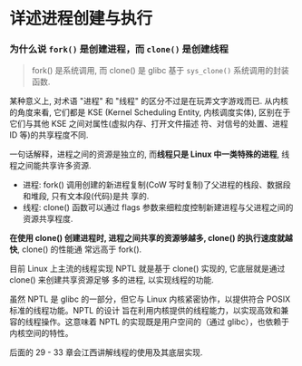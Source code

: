 # 详述进程创建与执行

### 为什么说 `fork()` 是创建进程，而 `clone()` 是创建线程

> fork() 是系统调用, 而 clone() 是 glibc 基于 `sys_clone()` 系统调用的封装函数.

某种意义上, 对术语 "进程" 和 "线程" 的区分不过是在玩弄文字游戏而已. 从内核的角度来看, 它们都是 KSE
(Kernel Scheduling Entity, 内核调度实体), 区别在于它们与其他 KSE 之间对属性(虚拟内存、打开文件描述
符、对信号的处置、进程 ID 等)的共享程度不同.

一句话解释，进程之间的资源是独立的, 而**线程只是 Linux 中一类特殊的进程**, 线程之间能共享许多资源.

- 进程: fork() 调用创建的新进程复制(CoW 写时复制)了父进程的栈段、数据段和堆段, 只有文本段(代码)是共
  享的.
- 线程: clone() 函数可以通过 flags 参数来细粒度控制新建进程与父进程之间的资源共享程度.

**在使用 clone() 创建进程时, 进程之间共享的资源够越多, clone() 的执行速度就越快**, clone() 的性能通
常远高于 fork().

目前 Linux 上主流的线程实现 NPTL 就是基于 clone() 实现的, 它底层就是通过 clone() 来创建共享资源足够
多的进程, 以实现线程的功能.

虽然 NPTL 是 glibc 的一部分，但它与 Linux 内核紧密协作，以提供符合 POSIX 标准的线程功能。NPTL 的设计
旨在利用内核提供的线程能力，以实现高效和兼容的线程操作。这意味着 NPTL 的实现既是用户空间的（通过
glibc），也依赖于内核空间的特性。

后面的 29 - 33 章会江西讲解线程的使用及其底层实现.
